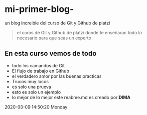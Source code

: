 # mi-primer-blog-

un blog increible del curso de Git y Github de platzi 

>el curos de Git y Github de platzi donde te enseñaran todo lo necesario para que seas un experto 

## En esta curso vemos de todo
* todo los camandos de Git 
* El flujo de trabajo en Github
* el verdadero amor por las buenas practicas
* Trucos muy locos 
* es solo una prueva  
* esto es solo un ejemplo
* lo mejor de lo mejor
este reabme.md es creado por  **DIMA** 

2020-03-09 14:50:20 Monday